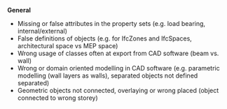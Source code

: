 
**General** 
- Missing or false attributes in the property sets (e.g. load bearing, internal/external)  
- False definitions of objects (e.g. for IfcZones and IfcSpaces, architectural space vs MEP space)  
- Wrong usage of classes often at export from CAD software (beam vs. wall)  
- Wrong or domain oriented modelling in CAD software (e.g. parametric modelling (wall layers as walls), separated objects not defined separated)  
- Geometric objects not connected, overlaying or wrong placed (object connected to wrong storey)    
